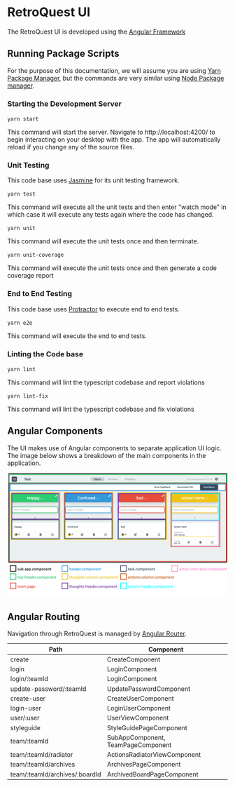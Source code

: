 # RetroQuest UI

The RetroQuest UI is developed using the [Angular Framework](https://angular.io/)

## Running Package Scripts

For the purpose of this documentation, we will assume you are using [Yarn Package Manager](https://yarnpkg.com/), but
the commands are very similar using [Node Package manager](https://www.npmjs.com/).

### Starting the Development Server

```
yarn start
```

This command will start the server. Navigate to http://localhost:4200/ to begin interacting on your desktop with the
app. The app will automatically reload if you change any of the source files.

### Unit Testing

This code base uses [Jasmine](https://jasmine.github.io/) for its unit testing framework.

```
yarn test
```

This command will execute all the unit tests and then enter "watch mode" in which case it will execute any tests again where the code has changed.

```
yarn unit
```

This command will execute the unit tests once and then terminate.

```
yarn unit-coverage
```

This command will execute the unit tests once and then generate a code coverage report

### End to End Testing

This code base uses [Protractor](https://www.protractortest.org/) to execute end to end tests.

```
yarn e2e
```

This command will execute the end to end tests.

### Linting the Code base

```
yarn lint
```

This command will lint the typescript codebase and report violations

```
yarn lint-fix
```

This command will lint the typescript codebase and fix violations

## Angular Components

The UI makes use of Angular components to separate application UI logic. The image below shows a breakdown of the main components in the application.

![angular_components](./docs/retroquest-components.png)

## Angular Routing

Navigation through RetroQuest is managed by [Angular Router](https://angular.io/guide/router).

| Path                           | Component                          |
| ------------------------------ | ---------------------------------- |
| create                         | CreateComponent                    |
| login                          | LoginComponent                     |
| login/:teamId                  | LoginComponent                     |
| update-password/:teamId        | UpdatePasswordComponent            |
| create-user                    | CreateUserComponent                |
| login-user                     | LoginUserComponent                 |
| user/:user                     | UserViewComponent                  |
| styleguide                     | StyleGuidePageComponent            |
| team/:teamId                   | SubAppComponent, TeamPageComponent |
| team/:teamId/radiator          | ActionsRadiatorViewComponent       |
| team/:teamId/archives          | ArchivesPageComponent              |
| team/:teamId/archives/:boardId | ArchivedBoardPageComponent         |
